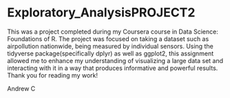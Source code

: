 # Exploratory_AnalysisPROJECT2

This was a project completed during my Coursera course in Data Science: Foundations of R. The project was focused on taking a dataset such as airpollution nationwide,
being measured by individual sensors. Using the tidyverse package(specifically dplyr) as well as ggplot2, this assignment allowed me to enhance my understanding of visualizing a large data set and interacting with it in a way that produces informative and powerful results. Thank you for reading my work!

Andrew C
